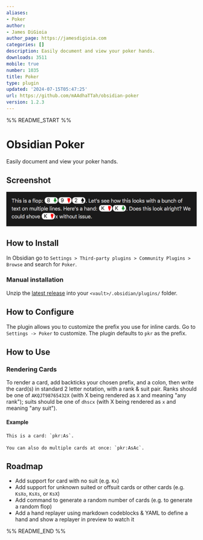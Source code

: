 ```yaml
---
aliases:
- Poker
author:
- James DiGioia
author_page: https://jamesdigioia.com
categories: []
description: Easily document and view your poker hands.
downloads: 3511
mobile: true
number: 1035
title: Poker
type: plugin
updated: '2024-07-15T05:47:25'
url: https://github.com/mAAdhaTTah/obsidian-poker
version: 1.2.3
---
```


%% README_START %%

# Obsidian Poker

Easily document and view your poker hands.

## Screenshot

![Rendered Cards](https://raw.githubusercontent.com/mAAdhaTTah/obsidian-poker/HEAD/rendered-editor.png)

## How to Install

In Obsidian go to `Settings > Third-party plugins > Community Plugins > Browse` and search for `Poker`.

### Manual installation

Unzip the [latest release](https://github.com/mAAdhaTTah/obsidian-poker/releases/latest) into your `<vault>/.obsidian/plugins/` folder.

## How to Configure

The plugin allows you to customize the prefix you use for inline cards. Go to `Settings -> Poker` to customize. The plugin defaults to `pkr` as the prefix.

## How to Use

### Rendering Cards

To render a card, add backticks your chosen prefix, and a colon, then write the card(s) in standard 2 letter notation, with a rank & suit pair. Ranks should be one of `AKQJT98765432X` (with X being rendered as `X` and meaning "any rank"); suits should be one of `dhscx` (with X being rendered as `x` and meaning "any suit").

#### Example

```
This is a card: `pkr:As`.

You can also do multiple cards at once: `pkr:AsAc`.
```

## Roadmap

- Add support for card with no suit (e.g. `Kx`)
- Add support for unknown suited or offsuit cards or other cards (e.g. `KsXo`, `KsXs`, or `KsX`)
- Add command to generate a random number of cards (e.g. to generate a random flop)
- Add a hand replayer using markdown codeblocks & YAML to define a hand and show a replayer in preview to watch it


%% README_END %%